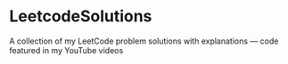 # LeetcodeSolutions
A collection of my LeetCode problem solutions with explanations — code featured in my YouTube videos
